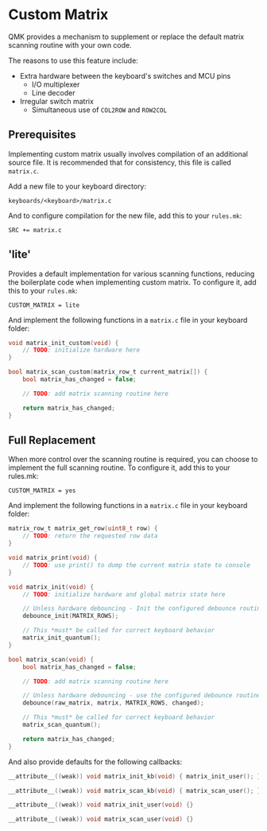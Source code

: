# Custom Matrix

QMK provides a mechanism to supplement or replace the default matrix scanning routine with your own code.

The reasons to use this feature include:

* Extra hardware between the keyboard's switches and MCU pins
  * I/O multiplexer
  * Line decoder
* Irregular switch matrix
  * Simultaneous use of `COL2ROW` and `ROW2COL`

## Prerequisites

Implementing custom matrix usually involves compilation of an additional source file. It is recommended that for consistency, this file is called `matrix.c`.

Add a new file to your keyboard directory:
```
keyboards/<keyboard>/matrix.c
```

And to configure compilation for the new file, add this to your `rules.mk`:
```make
SRC += matrix.c
```

## 'lite'

Provides a default implementation for various scanning functions, reducing the boilerplate code when implementing custom matrix.
To configure it, add this to your `rules.mk`:

```make
CUSTOM_MATRIX = lite
```

And implement the following functions in a `matrix.c` file in your keyboard folder:

```c
void matrix_init_custom(void) {
    // TODO: initialize hardware here
}

bool matrix_scan_custom(matrix_row_t current_matrix[]) {
    bool matrix_has_changed = false;

    // TODO: add matrix scanning routine here

    return matrix_has_changed;
}
```


## Full Replacement

When more control over the scanning routine is required, you can choose to implement the full scanning routine.
To configure it, add this to your rules.mk:

```make
CUSTOM_MATRIX = yes
```

And implement the following functions in a `matrix.c` file in your keyboard folder:

```c
matrix_row_t matrix_get_row(uint8_t row) {
    // TODO: return the requested row data
}

void matrix_print(void) {
    // TODO: use print() to dump the current matrix state to console
}

void matrix_init(void) {
    // TODO: initialize hardware and global matrix state here

    // Unless hardware debouncing - Init the configured debounce routine
    debounce_init(MATRIX_ROWS);

    // This *must* be called for correct keyboard behavior
    matrix_init_quantum();
}

bool matrix_scan(void) {
    bool matrix_has_changed = false;

    // TODO: add matrix scanning routine here

    // Unless hardware debouncing - use the configured debounce routine
    debounce(raw_matrix, matrix, MATRIX_ROWS, changed);

    // This *must* be called for correct keyboard behavior
    matrix_scan_quantum();

    return matrix_has_changed;
}
```

And also provide defaults for the following callbacks:

```c
__attribute__((weak)) void matrix_init_kb(void) { matrix_init_user(); }

__attribute__((weak)) void matrix_scan_kb(void) { matrix_scan_user(); }

__attribute__((weak)) void matrix_init_user(void) {}

__attribute__((weak)) void matrix_scan_user(void) {}
```

